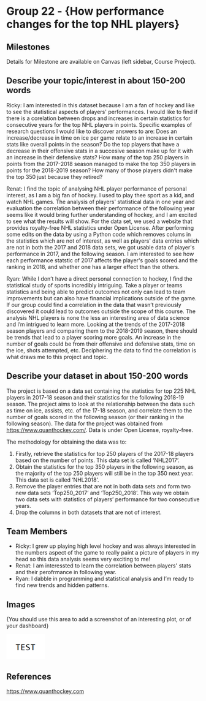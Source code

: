 # Group 22 - {How performance changes for the top NHL players}


## Milestones

Details for Milestone are available on Canvas (left sidebar, Course Project).

## Describe your topic/interest in about 150-200 words

Ricky: I am interested in this dataset because I am a fan of hockey and like to see the statistical aspects of players' performances. I would like to find if there is a corelation between drops and increases in certain statistics for consecutive years for the top NHL players in points. Specific examples of research questions I would like to discover answers to are: Does an increase/decrease in time on ice per game relate to an increase in certain stats like overall points in the season? Do the top players that have a decrease in their offensive stats in a succesive season make up for it with an increase in their defensive stats? How many of the top 250 players in points from the 2017-2018 season managed to make the top 350 players in points for the 2018-2019 season? How many of those players didn't make the top 350 just because they retired?

Renat: I find the topic of analysing NHL player performance of personal interest, as I am a big fan of hockey. I used to play thee sport as a kid, and watch NHL games. The analysis of players' statistical data in one year and evaluation the correlation between their performance of the following year seems like it would bring further understanding of hockey, and I am excited to see what the results will show. For the data set, we used a website that provides royalty-free NHL statistics under Open License. After performing some edits on the data by using a Python code which removes colums in the statistics which are not of interest, as well as players' data entries which are not in both the 2017 and 2018 data sets, we got usable data of player's performance in 2017, and the following season. I am interested to see how each performance statstic of 2017 affects the player's goals scored and the ranking in 2018, and whether one has a larger effect than the others. 

Ryan: While I don’t have a direct personal connection to hockey, I find the statistical study of sports incredibly intriguing. Take a player or teams statistics and being able to predict outcomes not only can lead to team improvements but can also have financial implications outside of the game. If our group could find a correlation in the data that wasn’t previously discovered it could lead to outcomes outside the scope of this course. The analysis NHL players is none the less an interesting area of data science and I’m intrigued to learn more. Looking at the trends of the 2017-2018 season players and comparing them to the 2018-2019 season, there should be trends that lead to a player scoring more goals. An increase in the number of goals could be from their offensive and defensive stats, time on the ice, shots attempted, etc. Deciphering the data to find the correlation is what draws me to this project and topic.


## Describe your dataset in about 150-200 words

The project is based on a data set containing the statistics for top 225 NHL players in 2017-18 season and their statistics for the following 2018-19 season. The project aims to look at the relationship between the data such as time on ice, assists, etc. of the 17-18 season, and correlate them to the number of goals scored in the following season (or their ranking in the following season).
The data for the project was obtained from https://www.quanthockey.com/. Data is under Open License, royalty-free. 

The methodology for obtaining the data was to:
1. Firstly, retrieve the statistics for top 250 players of the 2017-18 players based on the number of points. This data set is called ‘NHL2017’. 
2. Obtain the statistics for the top 350 players in the following season, as the majority of the top 250 players will still be in the top 350 next year. This data set is called ‘NHL2018’. 
3. Remove the player entries that are not in both data sets and form two new data sets ‘Top250_2017’ and ‘Top250_2018’. This way we obtain two data sets with statistics of players’ performance for two consecutive years. 
4. Drop the columns in both datasets that are not of interest.


## Team Members

- Ricky: I grew up playing high level hockey and was always interested in the numbers aspect of the game to really paint a picture of players in my head so this data analysis seems very exciting to me!
- Renat: I am interessted to learn the correlation between players' stats and their perofrmance in following year. 
- Ryan: I dabble in programming and statistical analysis and I’m ready to find new trends and hidden patterns.

## Images

{You should use this area to add a screenshot of an interesting plot, or of your dashboard}

<img src ="images/test.png" width="100px">

## References

https://www.quanthockey.com



